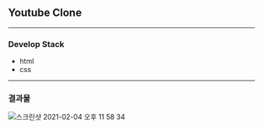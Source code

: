 ## Youtube Clone
---
### Develop Stack
- html
- css
---
### 결과물
![스크린샷 2021-02-04 오후 11 58 34](https://user-images.githubusercontent.com/40671240/106910978-15bc5300-6745-11eb-8b7c-4ecbfae184e5.png)
